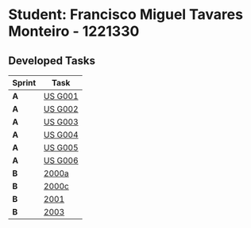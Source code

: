# Student: Francisco Miguel Tavares Monteiro - 1221330

## Developed Tasks

| Sprint | Task                                 |
|--------|--------------------------------------|
| **A**  | [US G001](../sprintA/G001/readme.md) |
| **A**  | [US G002](../sprintA/G002/readme.md) |
| **A**  | [US G003](../sprintA/G003/readme.md) |
| **A**  | [US G004](../sprintA/G004/readme.md) |
| **A**  | [US G005](../sprintA/G005/readme.md) |
| **A**  | [US G006](../sprintA/G006/readme.md) |
| **B**  | [2000a](../sprintB/2000a/readme.md)  |
| **B**  | [2000c](../sprintB/2000c/readme.md)  |
| **B**  | [2001](../sprintB/2001/readme.md)    |
| **B**  | [2003](../sprintB/2003/readme.md)    |
